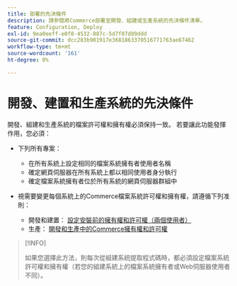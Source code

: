 ```yaml
---
title: 部署的先決條件
description: 請參閱將Commerce部署至開發、組建或生產系統的先決條件清單。
feature: Configuration, Deploy
exl-id: 9ea0eeff-e0f8-4532-887c-5d7f07d89ddd
source-git-commit: dcc283b901917e3681863370516771763ae87462
workflow-type: tm+mt
source-wordcount: '161'
ht-degree: 0%

---
```


# 開發、建置和生產系統的先決條件

開發、組建和生產系統的檔案許可權和擁有權必須保持一致。 若要讓此功能發揮作用，您必須：

- 下列所有專案：

   - 在所有系統上設定相同的檔案系統擁有者使用者名稱
   - 確定網頁伺服器在所有系統上都以相同使用者身分執行
   - 確定檔案系統擁有者位於所有系統的網頁伺服器群組中

- 視需要變更每個系統上的Commerce檔案系統許可權和擁有權，請遵循下列准則：

   - 開發和建置： [設定安裝前的擁有權和許可權（兩個使用者）](file-system-permissions.md#set-up-two-owners-for-default-or-developer-mode)
   - 生產： [開發和生產中的Commerce擁有權和許可權](file-system-permissions.md)

>[!INFO]
>
>如果您選擇此方法，則每次從組建系統提取程式碼時，都必須設定檔案系統許可權和擁有權（若您的組建系統上的檔案系統擁有者或Web伺服器使用者不同）。
